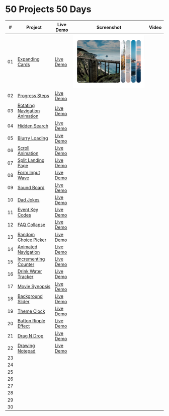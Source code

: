 ﻿# 50 Projects 50 Days

|  #  | Project                                                                                                              | Live Demo                                                                                                                                    | Screenshot                                                              | Video |
| :-: | -------------------------------------------------------------------------------------------------------------------- | -------------------------------------------------------------------------------------------------------------------------------------------- | ----------------------------------------------------------------------- | ----- |
| 01  | [Expanding Cards](https://github.com/mtran36/50projects50days-2024/tree/main/day_1_expandingCards)                   | [Live Demo](https://htmlpreview.github.io/?https://github.com/mtran36/50projects50days-2024/blob/main/day_1_expandingCards/index.html)       | ![Day 1 - Expanding Cards](project_screenshots/day1_expandingCards.PNG) |       |
| 02  | [Progress Steps](https://github.com/mtran36/50projects50days-2024/tree/main/day_2_progressSteps)                     | [Live Demo](https://htmlpreview.github.io/?https://github.com/mtran36/50projects50days-2024/blob/main/day_2_progressSteps/index.html)        |                                                                         |       |
| 03  | [Rotating Navigation Animation](https://github.com/mtran36/50projects50days-2024/tree/main/day_3_rotateNavAnimation) | [Live Demo](https://htmlpreview.github.io/?https://github.com/mtran36/50projects50days-2024/blob/main/day_3_rotateNavAnimation/index.html)   |                                                                         |       |
| 04  | [Hidden Search](https://github.com/mtran36/50projects50days-2024/tree/main/day_4_hiddenSearch)                       | [Live Demo](https://htmlpreview.github.io/?https://github.com/mtran36/50projects50days-2024/blob/main/day_4_hiddenSearch/index.html)         |                                                                         |       |
| 05  | [Blurry Loading](https://github.com/mtran36/50projects50days-2024/tree/main/day_5_blurryLoading)                     | [Live Demo](https://htmlpreview.github.io/?https://github.com/mtran36/50projects50days-2024/blob/main/day_5_blurryLoading/index.html)        |                                                                         |       |
| 06  | [Scroll Animation](https://github.com/mtran36/50projects50days-2024/tree/main/day_6_scrollAnimation)                 | [Live Demo](https://github.com/mtran36/50projects50days-2024/blob/main/day_6_scrollAnimation/index.html)                                     |                                                                         |       |
| 07  | [Split Landing Page](https://github.com/mtran36/50projects50days-2024/tree/main/day_7_splitLandingPage)              | [Live Demo](https://htmlpreview.github.io/?https://github.com/mtran36/50projects50days-2024/blob/main/day_7_splitLandingPage/index.html)     |                                                                         |       |
| 08  | [Form Input Wave](https://github.com/mtran36/50projects50days-2024/tree/main/day_8_formInputWave)                    | [Live Demo](https://htmlpreview.github.io/?https://github.com/mtran36/50projects50days-2024/blob/main/day_8_formInputWave/index.html)        |                                                                         |       |
| 09  | [Sound Board](https://github.com/mtran36/50projects50days-2024/tree/main/day_9_soundBoard)                           | [Live Demo](https://htmlpreview.github.io/?https://github.com/mtran36/50projects50days-2024/blob/main/day_9_soundBoard/index.html)           |                                                                         |       |
| 10  | [Dad Jokes](https://github.com/mtran36/50projects50days-2024/tree/main/day_10_dadJokes)                              | [Live Demo](https://htmlpreview.github.io/?https://github.com/mtran36/50projects50days-2024/blob/main/day_10_dadJokes/index.html)            |                                                                         |       |
| 11  | [Event Key Codes](https://github.com/mtran36/50projects50days-2024/tree/main/day_11_eventKeyCodes)                   | [Live Demo](https://htmlpreview.github.io/?https://github.com/mtran36/50projects50days-2024/blob/main/day_11_eventKeyCodes/index.html)       |                                                                         |       |
| 12  | [FAQ Collapse](https://github.com/mtran36/50projects50days-2024/tree/main/day_12_faqCollapse)                        | [Live Demo](https://htmlpreview.github.io/?https://github.com/mtran36/50projects50days-2024/blob/main/day_12_faqCollapse/index.html)         |                                                                         |       |
| 13  | [Random Choice Picker](https://github.com/mtran36/50projects50days-2024/tree/main/day_13_randomChoice)               | [Live Demo](https://htmlpreview.github.io/?https://github.com/mtran36/50projects50days-2024/blob/main/day_13_randomChoice/index.html)        |                                                                         |       |
| 14  | [Animated Navigation](https://github.com/mtran36/50projects50days-2024/tree/main/day_14_animatedNavigation)          | [Live Demo](https://htmlpreview.github.io/?https://github.com/mtran36/50projects50days-2024/blob/main/day_14_animatedNavigation/index.html)  |                                                                         |       |
| 15  | [Incrementing Counter](https://github.com/mtran36/50projects50days-2024/tree/main/day_15_incrementingCounter)        | [Live Demo](https://htmlpreview.github.io/?https://github.com/mtran36/50projects50days-2024/blob/main/day_15_incrementingCounter/index.html) |                                                                         |       |
| 16  | [Drink Water Tracker](https://github.com/mtran36/50projects50days-2024/tree/main/day_16_drinkWaterTracker)           | [Live Demo](https://htmlpreview.github.io/?https://github.com/mtran36/50projects50days-2024/blob/main/day_16_drinkWaterTracker/index.html)   |                                                                         |       |
| 17  | [Movie Synopsis](https://github.com/mtran36/50projects50days-2024/tree/main/day_17_movieSynopsis)                    | [Live Demo](https://htmlpreview.github.io/?https://github.com/mtran36/50projects50days-2024/blob/main/day_17_movieSynopsis/index.html)       |                                                                         |       |
| 18  | [Background Slider](https://github.com/mtran36/50projects50days-2024/tree/main/day_18_backgroundSlider)              | [Live Demo](https://htmlpreview.github.io/?https://github.com/mtran36/50projects50days-2024/blob/main/day_18_backgroundSlider/index.html)    |                                                                         |       |
| 19  | [Theme Clock](https://github.com/mtran36/50projects50days-2024/tree/main/day_19_themeClock)                          | [Live Demo](https://htmlpreview.github.io/?https://github.com/mtran36/50projects50days-2024/blob/main/day_19_themeClock/index.html)          |                                                                         |       |
| 20  | [Button Ripple Effect](https://github.com/mtran36/50projects50days-2024/tree/main/day_20_buttonRippleEffect)         | [Live Demo](https://htmlpreview.github.io/?https://github.com/mtran36/50projects50days-2024/blob/main/day_20_buttonRippleEffect/index.html)  |                                                                         |       |
| 21  | [Drag N Drop](https://github.com/mtran36/50projects50days-2024/tree/main/day_21_dragNDrop)                           | [Live Demo](https://htmlpreview.github.io/?https://github.com/mtran36/50projects50days-2024/blob/main/day_21_dragNDrop/index.html)           |                                                                         |       |
| 22  | [Drawing Notepad](https://github.com/mtran36/50projects50days-2024/tree/main/day_22_drawingNotepad)                  | [Live Demo](https://htmlpreview.github.io/?https://github.com/mtran36/50projects50days-2024/blob/main/day_22_drawingNotepad/index.html)      |                                                                         |       |
| 23  |                                                                                                                      |                                                                                                                                              |                                                                         |       |
| 24  |                                                                                                                      |                                                                                                                                              |                                                                         |       |
| 25  |                                                                                                                      |                                                                                                                                              |                                                                         |       |
| 26  |                                                                                                                      |                                                                                                                                              |                                                                         |       |
| 27  |                                                                                                                      |                                                                                                                                              |                                                                         |       |
| 28  |                                                                                                                      |                                                                                                                                              |                                                                         |       |
| 29  |                                                                                                                      |                                                                                                                                              |                                                                         |       |
| 30  |                                                                                                                      |                                                                                                                                              |                                                                         |       |
